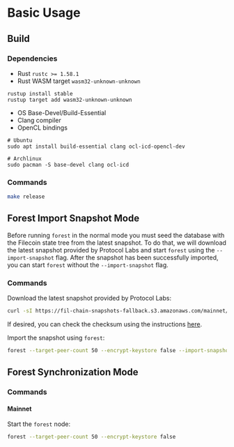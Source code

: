# Basic Usage

## Build

### Dependencies

- Rust `rustc >= 1.58.1`
- Rust WASM target `wasm32-unknown-unknown`

```shell
rustup install stable
rustup target add wasm32-unknown-unknown
```

- OS Base-Devel/Build-Essential
- Clang compiler
- OpenCL bindings

```shell
# Ubuntu
sudo apt install build-essential clang ocl-icd-opencl-dev

# Archlinux
sudo pacman -S base-devel clang ocl-icd
```

### Commands

```bash
make release
```

## Forest Import Snapshot Mode

Before running `forest` in the normal mode you must seed the database with the
Filecoin state tree from the latest snapshot. To do that, we will download the
latest snapshot provided by Protocol Labs and start `forest` using the
`--import-snapshot` flag. After the snapshot has been successfully imported, you
can start `forest` without the `--import-snapshot` flag.

### Commands

Download the latest snapshot provided by Protocol Labs:

```bash
curl -sI https://fil-chain-snapshots-fallback.s3.amazonaws.com/mainnet/minimal_finality_stateroots_latest.car | perl -ne '/x-amz-website-redirect-location:\s(.+)\.car/ && print "$1.sha256sum\n$1.car"' | xargs wget
```

If desired, you can check the checksum using the instructions
[here](https://lotus.filecoin.io/docs/set-up/chain-management/#lightweight-snapshot).

Import the snapshot using `forest`:

```bash
forest --target-peer-count 50 --encrypt-keystore false --import-snapshot /path/to/snapshot/file
```

## Forest Synchronization Mode

### Commands

#### Mainnet

Start the `forest` node:

```bash
forest --target-peer-count 50 --encrypt-keystore false
```
